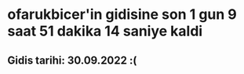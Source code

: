 # ofarukbicer'in gidisine son 1 gun 9 saat 51 dakika 14 saniye kaldi

## Gidis tarihi: 30.09.2022 :(